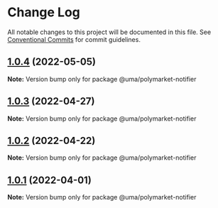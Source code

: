 # Change Log

All notable changes to this project will be documented in this file.
See [Conventional Commits](https://conventionalcommits.org) for commit guidelines.

## [1.0.4](https://github.com/UMAprotocol/protocol/compare/@uma/polymarket-notifier@1.0.3...@uma/polymarket-notifier@1.0.4) (2022-05-05)

**Note:** Version bump only for package @uma/polymarket-notifier

## [1.0.3](https://github.com/UMAprotocol/protocol/compare/@uma/polymarket-notifier@1.0.2...@uma/polymarket-notifier@1.0.3) (2022-04-27)

**Note:** Version bump only for package @uma/polymarket-notifier

## [1.0.2](https://github.com/UMAprotocol/protocol/compare/@uma/polymarket-notifier@1.0.1...@uma/polymarket-notifier@1.0.2) (2022-04-22)

**Note:** Version bump only for package @uma/polymarket-notifier

## [1.0.1](https://github.com/UMAprotocol/protocol/compare/@uma/polymarket-notifier@1.0.0...@uma/polymarket-notifier@1.0.1) (2022-04-01)

**Note:** Version bump only for package @uma/polymarket-notifier
